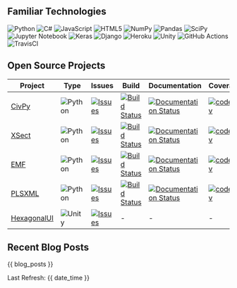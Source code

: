 ## Familiar Technologies

![Python](https://img.shields.io/badge/python-3670A0?logo=python&logoColor=ffdd54&style=flat-square)
![C#](https://img.shields.io/badge/c%23-%23239120.svg?logo=c-sharp&logoColor=white&style=flat-square)
![JavaScript](https://img.shields.io/badge/javascript-%23323330.svg?style=flat-square&logo=javascript&logoColor=%23F7DF1E)
![HTML5](https://img.shields.io/badge/html5-%23E34F26.svg?style=flat-square&logo=html5&logoColor=white)
![NumPy](https://img.shields.io/badge/numpy-%23013243.svg?logo=numpy&logoColor=white&style=flat-square)
![Pandas](https://img.shields.io/badge/pandas-%23150458.svg?logo=pandas&logoColor=white&style=flat-square)
![SciPy](https://img.shields.io/badge/SciPy-%230C55A5.svg?logo=scipy&logoColor=%white&style=flat-square)
![Jupyter Notebook](https://img.shields.io/badge/jupyter-%23FA0F00.svg?logo=jupyter&logoColor=white&style=flat-square)
![Keras](https://img.shields.io/badge/Keras-%23D00000.svg?logo=Keras&logoColor=white&style=flat-square)
![Django](https://img.shields.io/badge/django-%23092E20.svg?logo=django&logoColor=white&style=flat-square)
![Heroku](https://img.shields.io/badge/heroku-%23430098.svg?logo=heroku&logoColor=white&style=flat-square)
![Unity](https://img.shields.io/badge/unity-%23000000.svg?logo=unity&logoColor=white&style=flat-square)
![GitHub Actions](https://img.shields.io/badge/githubactions-%232671E5.svg?logo=githubactions&logoColor=white&style=flat-square)
![TravisCI](https://img.shields.io/badge/travisci-%232B2F33.svg?logo=travis&logoColor=white&style=flat-square)


## Open Source Projects

| Project | Type | Issues | Build | Documentation | Coverage |
| ------- | ---- | ------ | ----- | ------------- | -------- |
| [CivPy](https://github.com/mpewsey/civpy) | ![Python](https://img.shields.io/badge/python-3670A0?logo=python&logoColor=ffdd54&style=flat-square) | [![Issues](https://img.shields.io/github/issues/mpewsey/civpy?style=flat-square)](https://github.com/mpewsey/civpy/issues) | [![Build Status](https://img.shields.io/travis/mpewsey/civpy?style=flat-square)](https://travis-ci.com/mpewsey/civpy) | [![Documentation Status](https://readthedocs.org/projects/civpy/badge/?version=latest&style=flat-square)](https://civpy.readthedocs.io/en/latest/?badge=latest) | [![codecov](https://img.shields.io/codecov/c/github/mpewsey/civpy?style=flat-square&token=zbJbsGGSoL)](https://codecov.io/gh/mpewsey/civpy) |
| [XSect](https://github.com/mpewsey/xsect) | ![Python](https://img.shields.io/badge/python-3670A0?logo=python&logoColor=ffdd54&style=flat-square) | [![Issues](https://img.shields.io/github/issues/mpewsey/xsect?style=flat-square)](https://github.com/mpewsey/xsect/issues) | [![Build Status](https://img.shields.io/travis/mpewsey/xsect?style=flat-square)](https://travis-ci.com/mpewsey/xsect) | [![Documentation Status](https://readthedocs.org/projects/xsect/badge/?version=latest&style=flat-square)](https://xsect.readthedocs.io/en/latest/?badge=latest) | [![codecov](https://img.shields.io/codecov/c/github/mpewsey/xsect?style=flat-square&token=zbJbsGGSoL)](https://codecov.io/gh/mpewsey/xsect) |
| [EMF](https://github.com/mpewsey/emf) | ![Python](https://img.shields.io/badge/python-3670A0?logo=python&logoColor=ffdd54&style=flat-square) | [![Issues](https://img.shields.io/github/issues/mpewsey/emf?style=flat-square)](https://github.com/mpewsey/emf/issues) |  [![Build Status](https://img.shields.io/travis/mpewsey/emf?style=flat-square)](https://travis-ci.com/mpewsey/emf) | [![Documentation Status](https://readthedocs.org/projects/emf/badge/?version=latest&style=flat-square)](https://emf.readthedocs.io/en/latest/?badge=latest) | [![codecov](https://img.shields.io/codecov/c/github/mpewsey/emf?style=flat-square&token=zbJbsGGSoL)](https://codecov.io/gh/mpewsey/emf) |
| [PLSXML](https://github.com/mpewsey/plsxml) | ![Python](https://img.shields.io/badge/python-3670A0?logo=python&logoColor=ffdd54&style=flat-square) | [![Issues](https://img.shields.io/github/issues/mpewsey/plsxml?style=flat-square)](https://github.com/mpewsey/plsxml/issues) | [![Build Status](https://img.shields.io/travis/mpewsey/plsxml?style=flat-square)](https://travis-ci.com/mpewsey/plsxml) | [![Documentation Status](https://readthedocs.org/projects/plsxml/badge/?version=latest&style=flat-square)](https://plsxml.readthedocs.io/en/latest/?badge=latest) | [![codecov](https://img.shields.io/codecov/c/github/mpewsey/plsxml?style=flat-square&token=zbJbsGGSoL)](https://codecov.io/gh/mpewsey/plsxml) |
| [HexagonalUI](https://github.com/mpewsey/HexagonalUI) | ![Unity](https://img.shields.io/badge/unity-%23000000.svg?logo=unity&logoColor=white&style=flat-square) | [![Issues](https://img.shields.io/github/issues/mpewsey/HexagonalUI?style=flat-square)](https://github.com/mpewsey/HexagonalUI/issues) | - | - | - |

## Recent Blog Posts

{{ blog_posts }}

Last Refresh: {{ date_time }}
